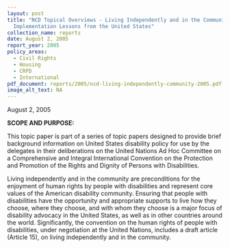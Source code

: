 ```yaml
---
layout: post
title: "NCD Topical Overviews - Living Independently and in the Community:
  Implementation Lessons from the United States"
collection_name: reports
date: August 2, 2005
report_year: 2005
policy_areas:
  - Civil Rights
  - Housing
  - CRPD
  - International
pdf_document: reports/2005/ncd-living-independently-community-2005.pdf
image_alt_text: NA
---
```

August 2, 2005

**S﻿COPE AND PURPOSE:**

This topic paper is part of a series of topic papers designed to provide brief background information on United States disability policy for use by the delegates in their deliberations on the United Nations Ad Hoc Committee on a Comprehensive and Integral International Convention on the Protection and Promotion of the Rights and Dignity of Persons with Disabilities.

Living independently and in the community are preconditions for the enjoyment of human rights by people with disabilities and represent core values of the American disability community. Ensuring that people with disabilities have the opportunity and appropriate supports to live how they choose, where they choose, and with whom they choose is a major focus of disability advocacy in the United States, as well as in other countries around the world. Significantly, the convention on the human rights of people with disabilities, under negotiation at the United Nations, includes a draft article (Article 15), on living independently and in the community.